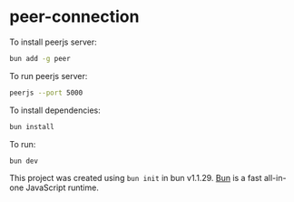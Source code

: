 # peer-connection


To install peerjs server:

```bash
bun add -g peer
```

To run peerjs server:

```bash
peerjs --port 5000
```

To install dependencies:

```bash
bun install
```

To run:

```bash
bun dev
```

This project was created using `bun init` in bun v1.1.29. [Bun](https://bun.sh) is a fast all-in-one JavaScript runtime.
